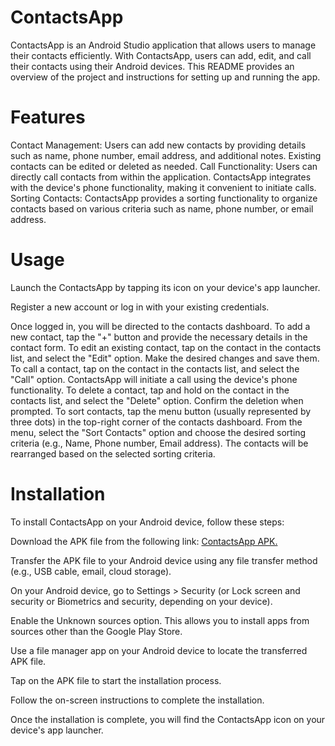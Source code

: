 # ContactsApp
ContactsApp is an Android Studio application that allows users to manage their contacts efficiently. With ContactsApp, users can add, edit, and call their contacts using their Android devices. This README provides an overview of the project and instructions for setting up and running the app.

# Features
Contact Management: Users can add new contacts by providing details such as name, phone number, email address, and additional notes. 
Existing contacts can be edited or deleted as needed.
Call Functionality: Users can directly call contacts from within the application.
ContactsApp integrates with the device's phone functionality, making it convenient to initiate calls.
Sorting Contacts: ContactsApp provides a sorting functionality to organize contacts based on various criteria such as name, phone number, or email address.

 # Usage
Launch the ContactsApp by tapping its icon on your device's app launcher.

Register a new account or log in with your existing credentials.

Once logged in, you will be directed to the contacts dashboard.
To add a new contact, tap the "+" button and provide the necessary details in the contact form.
To edit an existing contact, tap on the contact in the contacts list, and select the "Edit" option. Make the desired changes and save them.
To call a contact, tap on the contact in the contacts list, and select the "Call" option. ContactsApp will initiate a call using the device's phone functionality.
To delete a contact, tap and hold on the contact in the contacts list, and select the "Delete" option. Confirm the deletion when prompted.
To sort contacts, tap the menu button (usually represented by three dots) in the top-right corner of the contacts dashboard. From the menu, select the "Sort Contacts" option and choose the desired sorting criteria (e.g., Name, Phone number, Email address).
The contacts will be rearranged based on the selected sorting criteria.
# Installation
To install ContactsApp on your Android device, follow these steps:

Download the APK file from the following link: [ContactsApp APK.](http://surl.li/hxvtk)

Transfer the APK file to your Android device using any file transfer method (e.g., USB cable, email, cloud storage).

On your Android device, go to Settings > Security (or Lock screen and security or Biometrics and security, depending on your device).

Enable the Unknown sources option. This allows you to install apps from sources other than the Google Play Store.

Use a file manager app on your Android device to locate the transferred APK file.

Tap on the APK file to start the installation process.

Follow the on-screen instructions to complete the installation.

Once the installation is complete, you will find the ContactsApp icon on your device's app launcher.
